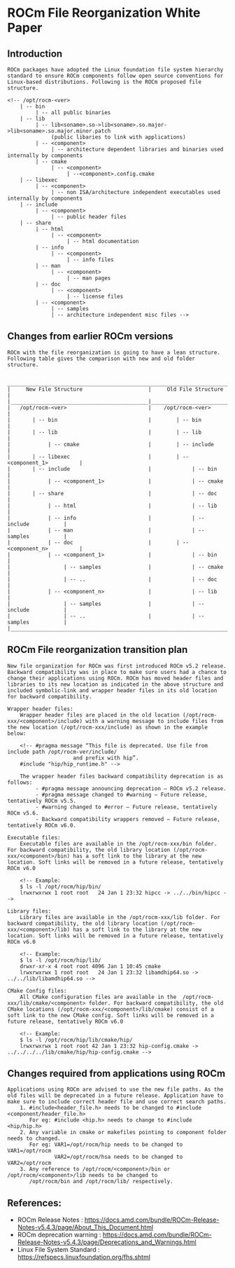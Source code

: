 # ROCm File Reorganization White Paper
                                   
## Introduction

    ROCm packages have adopted the Linux foundation file system hierarchy standard to ensure ROCm components follow open source conventions for Linux-based distributions. Following is the ROCm proposed file structure. 
    
    <!-- /opt/rocm-<ver>
        | -- bin
             | -- all public binaries
        | -- lib
             | -- lib<soname>.so->lib<soname>.so.major->lib<soname>.so.major.minor.patch
                  (public libaries to link with applications)
             | -- <component> 
                  | -- architecture dependent libraries and binaries used internally by components
             | -- cmake
                  | -- <component>
                       | --<component>.config.cmake
        | -- libexec
             | -- <component> 
                  | -- non ISA/architecture independent executables used internally by components
        | -- include
             | -- <component>
                  | -- public header files
        | -- share
             | -- html
                  | -- <component>
                       | -- html documentation
             | -- info
                  | -- <component>
                       | -- info files   
             | -- man
                  | -- <component>
                       | -- man pages
             | -- doc
                  | -- <component>
                       | -- license files
             | -- <component>
                  | -- samples
                  | -- architecture independent misc files -->

## Changes from earlier ROCm versions
    ROCm with the file reorganization is going to have a lean structure. Following table gives the comparison with new and old folder structure.

     _________________________________________________________________________________
    |     New File Structure                     |     Old File Structure             |
    |____________________________________________|____________________________________|
    |   /opt/rocm-<ver>                          |    /opt/rocm-<ver>                 |
    |       | -- bin                             |        | -- bin                    | 
    |       | -- lib                             |        | -- lib                    |
    |            | -- cmake                      |        | -- include                |
    |       | -- libexec                         |        | -- <component_1>          |
    |       | -- include                         |             | -- bin               |
    |            | -- <component_1>              |             | -- cmake             |
    |       | -- share                           |             | -- doc               |
    |            | -- html                       |             | -- lib               |
    |            | -- info                       |             | -- include           |
    |            | -- man                        |             | -- samples           |
    |            | -- doc                        |        | -- <component_n>          |
    |            | -- <component_1>              |             | -- bin               |
    |                 | -- samples               |             | -- cmake             |
    |                 | -- ..                    |             | -- doc               |
    |            | -- <component_n>              |             | -- lib               |
    |                 | -- samples               |             | -- include           |
    |                 | -- ..                    |             | -- samples           |
    |_________________________________________________________________________________|


## ROCm File reorganization transition plan
    New file organization for ROCm was first introduced ROCm v5.2 release. Backward compatibility was in place to make sure users had a chance to change their applications using ROCm. ROCm has moved header files and libraries to its new location as indicated in the above structure and included symbolic-link and wrapper header files in its old location for backward compatibility.

    Wrapper header files:
        Wrapper header files are placed in the old location (/opt/rocm-xxx/<component>/include) with a warning message to include files from the new location (/opt/rocm-xxx/include) as shown in the example below:
 
        <!-- #pragma message “This file is deprecated. Use file from include path /opt/rocm-ver/include/ 
                         and prefix with hip”.
        #include "hip/hip_runtime.h" -->
        
        The wrapper header files backward compatibility deprecation is as follows:
             - #pragma message announcing deprecation – ROCm v5.2 release.
             - #pragma message changed to #warning – Future release, tentatively ROCm v5.5.
             - #warning changed to #error – Future release, tentatively ROCm v5.6.
             - Backward compatibility wrappers removed – Future release, tentatively ROCm v6.0.
    
    Executable files:
        Executable files are available in the /opt/rocm-xxx/bin folder. For backward compatibility, the old library location (/opt/rocm-xxx/<component>/bin) has a soft link to the library at the new location. Soft links will be removed in a future release, tentatively ROCm v6.0
        
        <!-- Example:
        $ ls -l /opt/rocm/hip/bin/
        lrwxrwxrwx 1 root root   24 Jan 1 23:32 hipcc -> ../../bin/hipcc -->
    
    Library files:
        Library files are available in the /opt/rocm-xxx/lib folder. For backward compatibility, the old library location (/opt/rocm-xxx/<component>/lib) has a soft link to the library at the new location. Soft links will be removed in a future release, tentatively ROCm v6.0
        
        <!-- Example:
        $ ls -l /opt/rocm/hip/lib/
        drwxr-xr-x 4 root root 4096 Jan 1 10:45 cmake
        lrwxrwxrwx 1 root root   24 Jan 1 23:32 libamdhip64.so -> ../../lib/libamdhip64.so -->

    CMake Config files:
        All CMake configuration files are available in the  /opt/rocm-xxx/lib/cmake/<component> folder. For backward compatibility, the old CMake locations (/opt/rocm-xxx/<component>/lib/cmake) consist of a soft link to the new CMake config. Soft links will be removed in a future release, tentatively ROCm v6.0

        <!-- Example:
        $ ls -l /opt/rocm/hip/lib/cmake/hip/
        lrwxrwxrwx 1 root root 42 Jan 1 23:32 hip-config.cmake -> ../../../../lib/cmake/hip/hip-config.cmake -->


## Changes required from applications using ROCm
    Applications using ROCm are advised to use the new file paths. As the old files will be deprecated in a future release. Application have to make sure to include correct header file and use correct search paths.
        1. #include<header_file.h> needs to be changed to #include <component/header_file.h> 
           For eg: #include <hip.h> needs to change to #include <hip/hip.h>
        2. Any variable in cmake or makefiles pointing to component folder needs to changed. 
           For eg: VAR1=/opt/rocm/hip needs to be changed to VAR1=/opt/rocm
                   VAR2=/opt/rocm/hsa needs to be changed to VAR2=/opt/rocm
        3. Any reference to /opt/rocm/<component>/bin or /opt/rocm/<component>/lib needs to be changed to 
           /opt/rocm/bin and /opt/rocm/lib/ respectively.

## References:
 - ROCm Release Notes         : https://docs.amd.com/bundle/ROCm-Release-Notes-v5.4.3/page/About_This_Document.html
 - ROCm deprecation warning  : https://docs.amd.com/bundle/ROCm-Release-Notes-v5.4.3/page/Deprecations_and_Warnings.html
 - Linux File System Standard : https://refspecs.linuxfoundation.org/fhs.shtml

